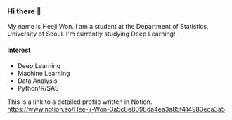 ### Hi there 👋
My name is Heeji Won. I am a student at the Department of Statistics, University of Seoul. I'm currently studying Deep Learning!

#### Interest
- Deep Learning
- Machine Learning
- Data Analysis
- Python/R/SAS

This is a link to a detailed profile written in Notion.
https://www.notion.so/Hee-ji-Won-3a5c8e8098da4ea3a85f414983eca3a5

<!--
**HeejiWon/HeejiWon** is a ✨ _special_ ✨ repository because its `README.md` (this file) appears on your GitHub profile.

Here are some ideas to get you started:

- 🔭 I’m currently working on ...
- 🌱 I’m currently learning ...
- 👯 I’m looking to collaborate on ...
- 🤔 I’m looking for help with ...
- 💬 Ask me about ...
- 📫 How to reach me: ...
- 😄 Pronouns: ...
- ⚡ Fun fact: ...
-->
